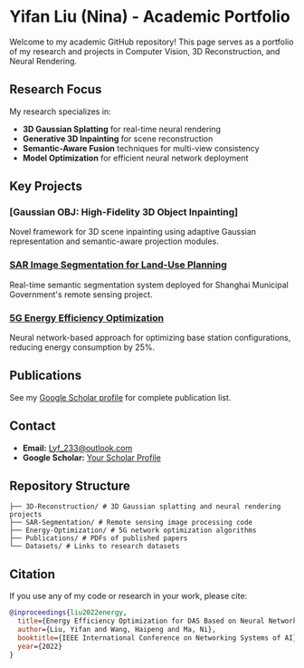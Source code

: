 # Yifan Liu (Nina) - Academic Portfolio

Welcome to my academic GitHub repository! This page serves as a portfolio of my research and projects in Computer Vision, 3D Reconstruction, and Neural Rendering.

## Research Focus

My research specializes in:
- **3D Gaussian Splatting** for real-time neural rendering
- **Generative 3D Inpainting** for scene reconstruction
- **Semantic-Aware Fusion** techniques for multi-view consistency
- **Model Optimization** for efficient neural network deployment

## Key Projects

### [Gaussian OBJ: High-Fidelity 3D Object Inpainting]
Novel framework for 3D scene inpainting using adaptive Gaussian representation and semantic-aware projection modules.

### [SAR Image Segmentation for Land-Use Planning](https://github.com/yifan-liu0715/GHY_ImageSegmentation)
Real-time semantic segmentation system deployed for Shanghai Municipal Government's remote sensing project.

### [5G Energy Efficiency Optimization](https://github.com/yifan-liu0715/ML-Learning-For-DAS-System-in-wireless-communication)
Neural network-based approach for optimizing base station configurations, reducing energy consumption by 25%.

## Publications

See my [Google Scholar profile](https://scholar.google.com/citations?hl=en&user=P-T-a8UAAAAJ) for complete publication list.

## Contact

- **Email:** Lyf_233@outlook.com
- **Google Scholar:** [Your Scholar Profile](https://scholar.google.com/citations?hl=en&user=P-T-a8UAAAAJ)

## Repository Structure
 ```
├── 3D-Reconstruction/ # 3D Gaussian splatting and neural rendering projects
├── SAR-Segmentation/ # Remote sensing image processing code
├── Energy-Optimization/ # 5G network optimization algorithms
├── Publications/ # PDFs of published papers
└── Datasets/ # Links to research datasets
 ```
## Citation

If you use any of my code or research in your work, please cite:

```bibtex
@inproceedings{liu2022energy,
  title={Energy Efficiency Optimization for DAS Based on Neural Network},
  author={Liu, Yifan and Wang, Haipeng and Ma, Ni},
  booktitle={IEEE International Conference on Networking Systems of AI},
  year={2022}
}

